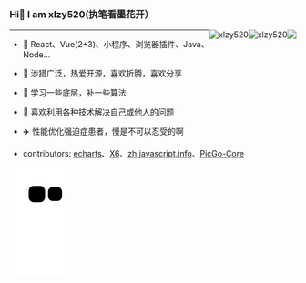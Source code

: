 ### Hi👋 I am xlzy520(执笔看墨花开）
<div>
    
<img align="right" height="160" src="https://github-stats.liuli.lol/api?username=xlzy520&show_icons=true&icon_color=fb7299&text_color=fb7299&bg_color=ffffff&hide_title=true" />

<img align="right" height="160" src="https://count.getloli.com/get/@xlzy520" alt="xlzy520" />
<p><img align="right" src="https://github-readme-streak-stats.herokuapp.com/?user=xlzy520&" alt="xlzy520" /></p>

<div>
<!-- <img aligin="right" src="https://img.shields.io/badge/%E5%A5%B3%E5%84%BF%E5%B0%8F%E6%A9%98%E5%AD%90-9%E4%B8%AA%E6%9C%88%E5%95%A6-orange" /> -->
<!-- <img aligin="right" src="https://img.shields.io/badge/npm--downloads-15781-brightgreen" /> -->
<!--   <img aligin="right" src="https://img.shields.io/badge/Bilibili%20fans-256-%23fb7299" /> -->
<!--     <img aligin="right" src="https://img.shields.io/badge/%E5%B0%8F%E7%A8%8B%E5%BA%8F%E7%94%A8%E6%88%B7-1389-brightgreen" /> -->
</div>


---
- :orange_book:  React、Vue(2+3)、小程序、浏览器插件、Java、Node...
- :ram:  涉猎广泛，热爱开源，喜欢折腾，喜欢分享
- :hammer:  学习一些底层，补一些算法
- 🌄 喜欢利用各种技术解决自己或他人的问题
- ✈️ 性能优化强迫症患者，慢是不可以忍受的啊
- contributors: [echarts](https://github.com/apache/echarts)、[X6](https://github.com/antvis/X6)、[zh.javascript.info](https://github.com/javascript-tutorial/zh.javascript.info)、[PicGo-Core](https://github.com/PicGo/PicGo-Core)
  
  </div>


![](https://raw.githubusercontent.com/xlzy520/xlzy520/main/assets/github-contribution-grid-snake.svg)
